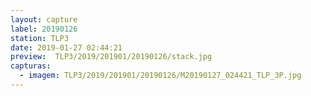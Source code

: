 ```yaml
---
layout: capture
label: 20190126
station: TLP3
date: 2019-01-27 02:44:21
preview:  TLP3/2019/201901/20190126/stack.jpg
capturas:
  - imagem: TLP3/2019/201901/20190126/M20190127_024421_TLP_3P.jpg
---
```

